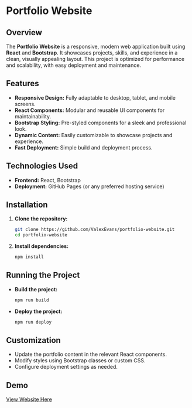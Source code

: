 # Portfolio Website  

## Overview  
The **Portfolio Website** is a responsive, modern web application built using **React** and **Bootstrap**. It showcases projects, skills, and experience in a clean, visually appealing layout. This project is optimized for performance and scalability, with easy deployment and maintenance.  

## Features  
- **Responsive Design:** Fully adaptable to desktop, tablet, and mobile screens.  
- **React Components:** Modular and reusable UI components for maintainability.  
- **Bootstrap Styling:** Pre-styled components for a sleek and professional look.  
- **Dynamic Content:** Easily customizable to showcase projects and experience.  
- **Fast Deployment:** Simple build and deployment process.  

## Technologies Used  
- **Frontend:** React, Bootstrap  
- **Deployment:** GitHub Pages (or any preferred hosting service)  

## Installation  

1. **Clone the repository:**  
   ```bash
   git clone https://github.com/ValexEvans/portfolio-website.git
   cd portfolio-website
   ```  

2. **Install dependencies:**  
   ```bash
   npm install
   ```  

## Running the Project  

- **Build the project:**  
  ```bash
  npm run build
  ```  

- **Deploy the project:**  
  ```bash
  npm run deploy
  ```  

## Customization  
- Update the portfolio content in the relevant React components.  
- Modify styles using Bootstrap classes or custom CSS.  
- Configure deployment settings as needed.  

## Demo  
[View Website Here](https://valexevans.github.io/portfolio-website/)
